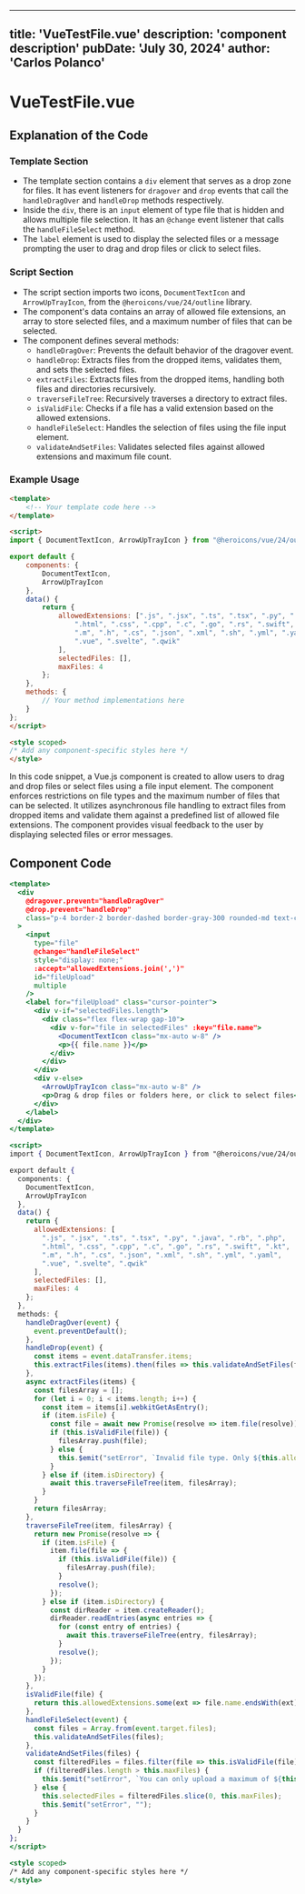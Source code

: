 ---
  title: 'VueTestFile.vue'
  description: 'component description'
  pubDate: 'July 30, 2024'
  author: 'Carlos Polanco'
  ---
  
  
  
  # VueTestFile.vue
  ## Explanation of the Code

### Template Section
- The template section contains a `div` element that serves as a drop zone for files. It has event listeners for `dragover` and `drop` events that call the `handleDragOver` and `handleDrop` methods respectively.
- Inside the `div`, there is an `input` element of type file that is hidden and allows multiple file selection. It has an `@change` event listener that calls the `handleFileSelect` method.
- The `label` element is used to display the selected files or a message prompting the user to drag and drop files or click to select files.

### Script Section
- The script section imports two icons, `DocumentTextIcon` and `ArrowUpTrayIcon`, from the `@heroicons/vue/24/outline` library.
- The component's data contains an array of allowed file extensions, an array to store selected files, and a maximum number of files that can be selected.
- The component defines several methods:
  - `handleDragOver`: Prevents the default behavior of the dragover event.
  - `handleDrop`: Extracts files from the dropped items, validates them, and sets the selected files.
  - `extractFiles`: Extracts files from the dropped items, handling both files and directories recursively.
  - `traverseFileTree`: Recursively traverses a directory to extract files.
  - `isValidFile`: Checks if a file has a valid extension based on the allowed extensions.
  - `handleFileSelect`: Handles the selection of files using the file input element.
  - `validateAndSetFiles`: Validates selected files against allowed extensions and maximum file count.

### Example Usage
```html
<template>
    <!-- Your template code here -->
</template>

<script>
import { DocumentTextIcon, ArrowUpTrayIcon } from "@heroicons/vue/24/outline";

export default {
    components: {
        DocumentTextIcon,
        ArrowUpTrayIcon
    },
    data() {
        return {
            allowedExtensions: [".js", ".jsx", ".ts", ".tsx", ".py", ".java", ".rb", ".php",
                ".html", ".css", ".cpp", ".c", ".go", ".rs", ".swift", ".kt",
                ".m", ".h", ".cs", ".json", ".xml", ".sh", ".yml", ".yaml",
                ".vue", ".svelte", ".qwik"
            ],
            selectedFiles: [],
            maxFiles: 4
        };
    },
    methods: {
        // Your method implementations here
    }
};
</script>

<style scoped>
/* Add any component-specific styles here */
</style>
```

In this code snippet, a Vue.js component is created to allow users to drag and drop files or select files using a file input element. The component enforces restrictions on file types and the maximum number of files that can be selected. It utilizes asynchronous file handling to extract files from dropped items and validate them against a predefined list of allowed file extensions. The component provides visual feedback to the user by displaying selected files or error messages.
  
  ## Component Code
  ```jsx
  <template>
    <div
      @dragover.prevent="handleDragOver"
      @drop.prevent="handleDrop"
      class="p-4 border-2 border-dashed border-gray-300 rounded-md text-center cursor-pointer mb-4 h-96 w-96 flex overflow-y-scroll items-center justify-center"
    >
      <input
        type="file"
        @change="handleFileSelect"
        style="display: none;"
        :accept="allowedExtensions.join(',')"
        id="fileUpload"
        multiple
      />
      <label for="fileUpload" class="cursor-pointer">
        <div v-if="selectedFiles.length">
          <div class="flex flex-wrap gap-10">
            <div v-for="file in selectedFiles" :key="file.name">
              <DocumentTextIcon class="mx-auto w-8" />
              <p>{{ file.name }}</p>
            </div>
          </div>
        </div>
        <div v-else>
          <ArrowUpTrayIcon class="mx-auto w-8" />
          <p>Drag & drop files or folders here, or click to select files</p>
        </div>
      </label>
    </div>
  </template>
  
  <script>
  import { DocumentTextIcon, ArrowUpTrayIcon } from "@heroicons/vue/24/outline";
  
  export default {
    components: {
      DocumentTextIcon,
      ArrowUpTrayIcon
    },
    data() {
      return {
        allowedExtensions: [
          ".js", ".jsx", ".ts", ".tsx", ".py", ".java", ".rb", ".php",
          ".html", ".css", ".cpp", ".c", ".go", ".rs", ".swift", ".kt",
          ".m", ".h", ".cs", ".json", ".xml", ".sh", ".yml", ".yaml",
          ".vue", ".svelte", ".qwik"
        ],
        selectedFiles: [],
        maxFiles: 4
      };
    },
    methods: {
      handleDragOver(event) {
        event.preventDefault();
      },
      handleDrop(event) {
        const items = event.dataTransfer.items;
        this.extractFiles(items).then(files => this.validateAndSetFiles(files));
      },
      async extractFiles(items) {
        const filesArray = [];
        for (let i = 0; i < items.length; i++) {
          const item = items[i].webkitGetAsEntry();
          if (item.isFile) {
            const file = await new Promise(resolve => item.file(resolve));
            if (this.isValidFile(file)) {
              filesArray.push(file);
            } else {
              this.$emit("setError", `Invalid file type. Only ${this.allowedExtensions.join(", ")} files are allowed.`);
            }
          } else if (item.isDirectory) {
            await this.traverseFileTree(item, filesArray);
          }
        }
        return filesArray;
      },
      traverseFileTree(item, filesArray) {
        return new Promise(resolve => {
          if (item.isFile) {
            item.file(file => {
              if (this.isValidFile(file)) {
                filesArray.push(file);
              }
              resolve();
            });
          } else if (item.isDirectory) {
            const dirReader = item.createReader();
            dirReader.readEntries(async entries => {
              for (const entry of entries) {
                await this.traverseFileTree(entry, filesArray);
              }
              resolve();
            });
          }
        });
      },
      isValidFile(file) {
        return this.allowedExtensions.some(ext => file.name.endsWith(ext));
      },
      handleFileSelect(event) {
        const files = Array.from(event.target.files);
        this.validateAndSetFiles(files);
      },
      validateAndSetFiles(files) {
        const filteredFiles = files.filter(file => this.isValidFile(file));
        if (filteredFiles.length > this.maxFiles) {
          this.$emit("setError", `You can only upload a maximum of ${this.maxFiles} files.`);
        } else {
          this.selectedFiles = filteredFiles.slice(0, this.maxFiles);
          this.$emit("setError", "");
        }
      }
    }
  };
  </script>
  
  <style scoped>
  /* Add any component-specific styles here */
  </style>
  ```
  